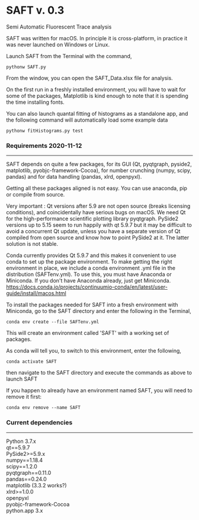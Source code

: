 # SAFT v. 0.3
Semi Automatic Fluorescent Trace analysis

SAFT was written for macOS. In principle it is cross-platform, in practice it was never launched on Windows or Linux. 

Launch SAFT from the Terminal with the command,

`pythonw SAFT.py`

From the window, you can open the SAFT_Data.xlsx file for analysis. 

On the first run in a freshly installed environment, you will have to wait for some of the packages, Matplotlib is kind enough to note that it is spending the time installing fonts.

You can also launch quantal fitting of histograms as a standalone app, and the following command will automatically load some example data

`pythonw fitHistograms.py test`



### Requirements 2020-11-12
---------

SAFT depends on quite a few packages, for its GUI (Qt, pyqtgraph, pyside2, matplotlib, pyobjc-framework-Cocoa), for number crunching (numpy, scipy, pandas) and for data handling (pandas, xlrd, openpyxl). 

Getting all these packages aligned is not easy. You can use anaconda, pip or compile from source. 

Very important : Qt versions after 5.9 are not open source (breaks licensing conditions), and coincidentally have serious bugs on macOS. 
We need Qt for the high-performance scientific plotting library pyqtgraph. 
PySide2 versions up to 5.15 seem to run happily with qt 5.9.7 but it may be difficult to avoid a concurrent Qt update, unless you have a separate version of Qt compiled from open source and know how to point PySide2 at it. The latter solution is not stable. 

Conda currently provides Qt 5.9.7 and this makes it convenient to use conda to set up the package environment. To make getting the right environment in place, we include a conda environment .yml file in the distribution (SAFTenv.yml). To use this, you must have Anaconda or Miniconda. If you don't have Anaconda already, just get Miniconda. https://docs.conda.io/projects/continuumio-conda/en/latest/user-guide/install/macos.html

To install the packages needed for SAFT into a fresh environment with Miniconda, go to the SAFT directory and enter the following in the Terminal,

`conda env create --file SAFTenv.yml`

This will create an environment called 'SAFT' with a working set of packages.

As conda will tell you, to switch to this environment, enter the following,

`conda activate SAFT`

then navigate to the SAFT directory and execute the commands as above to launch SAFT

If you happen to already have an environment named SAFT, you will need to remove it first:

`conda env remove --name SAFT`



### Current dependencies
-----------

Python 3.7.x   
qt==5.9.7   
PySide2>=5.9.x  
numpy==1.18.4  
scipy==1.2.0  
pyqtgraph==0.11.0  
pandas==0.24.0  
matplotlib (3.3.2 works?)  
xlrd>=1.0.0  
openpyxl  
pyobjc-framework-Cocoa  
python.app 3.x  


